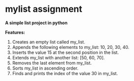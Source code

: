 # mylist assignment

**A simple list project in python**

**Features:**

1. Creates an empty list called my_list.
2. Appends the following elements to my_list: 10, 20, 30, 40.
3. Inserts the value 15 at the second position in the list.
4. Extends my_list with another list: [50, 60, 70].
5. Removes the last element from my_list.
6. Sorts my_list in ascending order.
7. Finds and prints the index of the value 30 in my_list.
